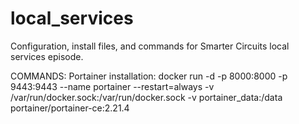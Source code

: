 # local_services
Configuration, install files, and commands for Smarter Circuits local services episode.

COMMANDS:
Portainer installation:
docker run -d -p 8000:8000 -p 9443:9443 --name portainer --restart=always -v /var/run/docker.sock:/var/run/docker.sock -v portainer_data:/data portainer/portainer-ce:2.21.4


